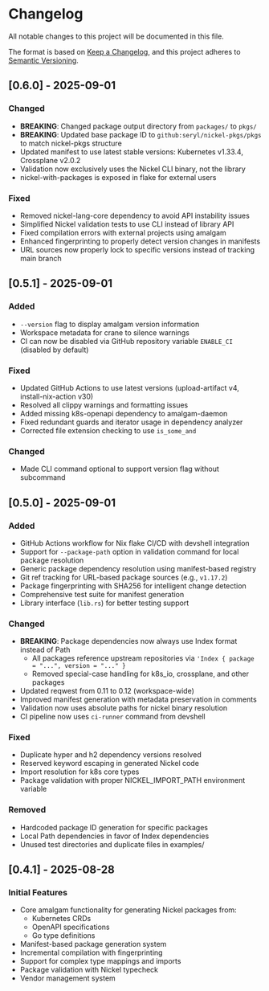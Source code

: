 # Changelog

All notable changes to this project will be documented in this file.

The format is based on [Keep a Changelog](https://keepachangelog.com/en/1.0.0/),
and this project adheres to [Semantic Versioning](https://semver.org/spec/v2.0.0.html).

## [0.6.0] - 2025-09-01

### Changed
- **BREAKING**: Changed package output directory from `packages/` to `pkgs/`
- **BREAKING**: Updated base package ID to `github:seryl/nickel-pkgs/pkgs` to match nickel-pkgs structure
- Updated manifest to use latest stable versions: Kubernetes v1.33.4, Crossplane v2.0.2
- Validation now exclusively uses the Nickel CLI binary, not the library
- nickel-with-packages is exposed in flake for external users

### Fixed
- Removed nickel-lang-core dependency to avoid API instability issues
- Simplified Nickel validation tests to use CLI instead of library API
- Fixed compilation errors with external projects using amalgam
- Enhanced fingerprinting to properly detect version changes in manifests
- URL sources now properly lock to specific versions instead of tracking main branch

## [0.5.1] - 2025-09-01

### Added
- `--version` flag to display amalgam version information
- Workspace metadata for crane to silence warnings
- CI can now be disabled via GitHub repository variable `ENABLE_CI` (disabled by default)

### Fixed
- Updated GitHub Actions to use latest versions (upload-artifact v4, install-nix-action v30)
- Resolved all clippy warnings and formatting issues
- Added missing k8s-openapi dependency to amalgam-daemon
- Fixed redundant guards and iterator usage in dependency analyzer
- Corrected file extension checking to use `is_some_and`

### Changed
- Made CLI command optional to support version flag without subcommand

## [0.5.0] - 2025-09-01

### Added
- GitHub Actions workflow for Nix flake CI/CD with devshell integration
- Support for `--package-path` option in validation command for local package resolution
- Generic package dependency resolution using manifest-based registry
- Git ref tracking for URL-based package sources (e.g., `v1.17.2`)
- Package fingerprinting with SHA256 for intelligent change detection
- Comprehensive test suite for manifest generation
- Library interface (`lib.rs`) for better testing support

### Changed
- **BREAKING**: Package dependencies now always use Index format instead of Path
  - All packages reference upstream repositories via `'Index { package = "...", version = "..." }`
  - Removed special-case handling for k8s_io, crossplane, and other packages
- Updated reqwest from 0.11 to 0.12 (workspace-wide)
- Improved manifest generation with metadata preservation in comments
- Validation now uses absolute paths for nickel binary resolution
- CI pipeline now uses `ci-runner` command from devshell

### Fixed
- Duplicate hyper and h2 dependency versions resolved
- Reserved keyword escaping in generated Nickel code
- Import resolution for k8s core types
- Package validation with proper NICKEL_IMPORT_PATH environment variable

### Removed
- Hardcoded package ID generation for specific packages
- Local Path dependencies in favor of Index dependencies
- Unused test directories and duplicate files in examples/

## [0.4.1] - 2025-08-28

### Initial Features
- Core amalgam functionality for generating Nickel packages from:
  - Kubernetes CRDs
  - OpenAPI specifications
  - Go type definitions
- Manifest-based package generation system
- Incremental compilation with fingerprinting
- Support for complex type mappings and imports
- Package validation with Nickel typecheck
- Vendor management system